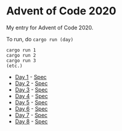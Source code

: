 # Advent of Code 2020

My entry for Advent of Code 2020.

To run, do `cargo run (day)`

```
cargo run 1
cargo run 2
cargo run 3
(etc.)
```

- [Day 1](src/days/day1.rs) - [Spec](https://adventofcode.com/2020/day/1)
- [Day 2](src/days/day2.rs) - [Spec](https://adventofcode.com/2020/day/2)
- [Day 3](src/days/day3.rs) - [Spec](https://adventofcode.com/2020/day/3)
- [Day 4](src/days/day4.rs) - [Spec](https://adventofcode.com/2020/day/4)
- [Day 5](src/days/day5.rs) - [Spec](https://adventofcode.com/2020/day/5)
- [Day 6](src/days/day6.rs) - [Spec](https://adventofcode.com/2020/day/6)
- [Day 7](src/days/day7.rs) - [Spec](https://adventofcode.com/2020/day/7)
- [Day 8](src/days/day8.rs) - [Spec](https://adventofcode.com/2020/day/8)
